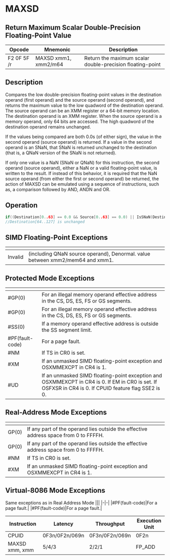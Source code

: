 # MAXSD
 
## Return Maximum Scalar Double-Precision Floating-Point Value
 
 
|Opcode|Mnemonic|Description|
|-|-|-|
|F2 0F 5F /r|MAXSD xmm1, xmm2/m64|Return the maximum scalar double-precision floating-point|
 
## Description
 
Compares the low double-precision floating-point values in the destination operand (first operand) and the source operand (second operand), and returns the maximum value to the low quadword of the destination operand. The source operand can be an XMM register or a 64-bit memory location. The destination operand is an XMM register. When the source operand is a memory operand, only 64 bits are accessed. The high quadword of the destination operand remains unchanged.
 
If the values being compared are both 0.0s (of either sign), the value in the second operand (source operand) is returned. If a value in the second operand is an SNaN, that SNaN is returned unchanged to the destination (that is, a QNaN version of the SNaN is not returned).
 
If only one value is a NaN (SNaN or QNaN) for this instruction, the second operand (source operand), either a NaN or a valid floating-point value, is written to the result. If instead of this behavior, it is required that the NaN source operand (from either the first or second operand) be returned, the action of MAXSD can be emulated using a sequence of instructions, such as, a comparison followed by AND, ANDN and OR.
 
 
## Operation
 
```c
if((Destination[0..63] == 0.0 && Source[0..63] == 0.0) || IsSNaN(Destination[0..63]) || IsSNaN(Source[0..63]) || Destination[0..63] <= Source[0..63]) Destination[0..63] = Source[0..63];
//Destination[64..127] is unchanged

```
 
 
## SIMD Floating-Point Exceptions
 
|[]()||
|-|-|
|Invalid|(including QNaN source operand), Denormal. value between xmm2/mem64 and xmm1.|
 
## Protected Mode Exceptions
 
|[]()||
|-|-|
|#GP(0)|For an illegal memory operand effective address in the CS, DS, ES, FS or GS segments.|
|#GP(0)|For an illegal memory operand effective address in the CS, DS, ES, FS or GS segments.|
|#SS(0)|If a memory operand effective address is outside the SS segment limit.|
|#PF(fault-code)|For a page fault.|
|#NM|If TS in CR0 is set.|
|#XM|If an unmasked SIMD floating-point exception and OSXMMEXCPT in CR4 is 1.|
|#UD|If an unmasked SIMD floating-point exception and OSXMMEXCPT in CR4 is 0. If EM in CR0 is set. If OSFXSR in CR4 is 0. If CPUID feature flag SSE2 is 0.|
 
## Real-Address Mode Exceptions
 
|[]()||
|-|-|
|GP(0)|If any part of the operand lies outside the effective address space from 0 to FFFFH.|
|GP(0)|If any part of the operand lies outside the effective address space from 0 to FFFFH.|
|#NM|If TS in CR0 is set.|
|#XM|If an unmasked SIMD floating-point exception and OSXMMEXCPT in CR4 is 1.|
 
## Virtual-8086 Mode Exceptions
 
Same exceptions as in Real Address Mode
|[]()||
|-|-|
|#PF(fault-code)|For a page fault.|
|#PF(fault-code)|For a page fault.|
 
|Instruction|Latency|Throughput|Execution Unit|
|-|-|-|-|
|CPUID|0F3n/0F2n/069n|0F3n/0F2n/069n|0F2n|
|MAXSD xmm, xmm|5/4/3|2/2/1|FP_ADD|
